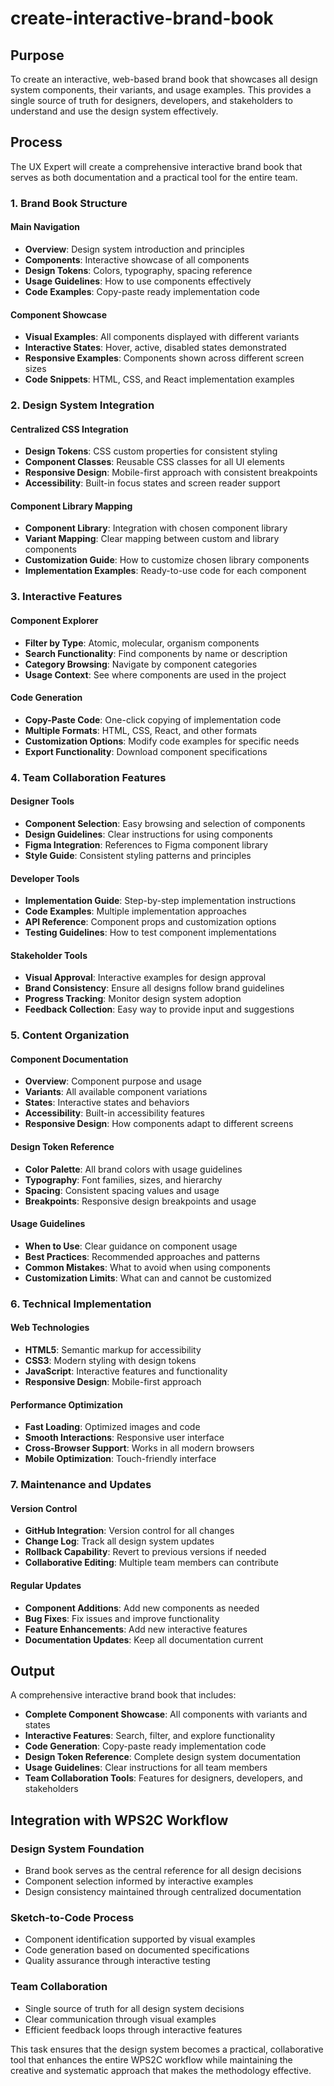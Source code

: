 # create-interactive-brand-book

## Purpose

To create an interactive, web-based brand book that showcases all design system components, their variants, and usage examples. This provides a single source of truth for designers, developers, and stakeholders to understand and use the design system effectively.

## Process

The UX Expert will create a comprehensive interactive brand book that serves as both documentation and a practical tool for the entire team.

### 1. Brand Book Structure

#### **Main Navigation**
- **Overview**: Design system introduction and principles
- **Components**: Interactive showcase of all components
- **Design Tokens**: Colors, typography, spacing reference
- **Usage Guidelines**: How to use components effectively
- **Code Examples**: Copy-paste ready implementation code

#### **Component Showcase**
- **Visual Examples**: All components displayed with different variants
- **Interactive States**: Hover, active, disabled states demonstrated
- **Responsive Examples**: Components shown across different screen sizes
- **Code Snippets**: HTML, CSS, and React implementation examples

### 2. Design System Integration

#### **Centralized CSS Integration**
- **Design Tokens**: CSS custom properties for consistent styling
- **Component Classes**: Reusable CSS classes for all UI elements
- **Responsive Design**: Mobile-first approach with consistent breakpoints
- **Accessibility**: Built-in focus states and screen reader support

#### **Component Library Mapping**
- **Component Library**: Integration with chosen component library
- **Variant Mapping**: Clear mapping between custom and library components
- **Customization Guide**: How to customize chosen library components
- **Implementation Examples**: Ready-to-use code for each component

### 3. Interactive Features

#### **Component Explorer**
- **Filter by Type**: Atomic, molecular, organism components
- **Search Functionality**: Find components by name or description
- **Category Browsing**: Navigate by component categories
- **Usage Context**: See where components are used in the project

#### **Code Generation**
- **Copy-Paste Code**: One-click copying of implementation code
- **Multiple Formats**: HTML, CSS, React, and other formats
- **Customization Options**: Modify code examples for specific needs
- **Export Functionality**: Download component specifications

### 4. Team Collaboration Features

#### **Designer Tools**
- **Component Selection**: Easy browsing and selection of components
- **Design Guidelines**: Clear instructions for using components
- **Figma Integration**: References to Figma component library
- **Style Guide**: Consistent styling patterns and principles

#### **Developer Tools**
- **Implementation Guide**: Step-by-step implementation instructions
- **Code Examples**: Multiple implementation approaches
- **API Reference**: Component props and customization options
- **Testing Guidelines**: How to test component implementations

#### **Stakeholder Tools**
- **Visual Approval**: Interactive examples for design approval
- **Brand Consistency**: Ensure all designs follow brand guidelines
- **Progress Tracking**: Monitor design system adoption
- **Feedback Collection**: Easy way to provide input and suggestions

### 5. Content Organization

#### **Component Documentation**
- **Overview**: Component purpose and usage
- **Variants**: All available component variations
- **States**: Interactive states and behaviors
- **Accessibility**: Built-in accessibility features
- **Responsive Design**: How components adapt to different screens

#### **Design Token Reference**
- **Color Palette**: All brand colors with usage guidelines
- **Typography**: Font families, sizes, and hierarchy
- **Spacing**: Consistent spacing values and usage
- **Breakpoints**: Responsive design breakpoints and usage

#### **Usage Guidelines**
- **When to Use**: Clear guidance on component usage
- **Best Practices**: Recommended approaches and patterns
- **Common Mistakes**: What to avoid when using components
- **Customization Limits**: What can and cannot be customized

### 6. Technical Implementation

#### **Web Technologies**
- **HTML5**: Semantic markup for accessibility
- **CSS3**: Modern styling with design tokens
- **JavaScript**: Interactive features and functionality
- **Responsive Design**: Mobile-first approach

#### **Performance Optimization**
- **Fast Loading**: Optimized images and code
- **Smooth Interactions**: Responsive user interface
- **Cross-Browser Support**: Works in all modern browsers
- **Mobile Optimization**: Touch-friendly interface

### 7. Maintenance and Updates

#### **Version Control**
- **GitHub Integration**: Version control for all changes
- **Change Log**: Track all design system updates
- **Rollback Capability**: Revert to previous versions if needed
- **Collaborative Editing**: Multiple team members can contribute

#### **Regular Updates**
- **Component Additions**: Add new components as needed
- **Bug Fixes**: Fix issues and improve functionality
- **Feature Enhancements**: Add new interactive features
- **Documentation Updates**: Keep all documentation current

## Output

A comprehensive interactive brand book that includes:

- **Complete Component Showcase**: All components with variants and states
- **Interactive Features**: Search, filter, and explore functionality
- **Code Generation**: Copy-paste ready implementation code
- **Design Token Reference**: Complete design system documentation
- **Usage Guidelines**: Clear instructions for all team members
- **Team Collaboration Tools**: Features for designers, developers, and stakeholders

## Integration with WPS2C Workflow

### **Design System Foundation**
- Brand book serves as the central reference for all design decisions
- Component selection informed by interactive examples
- Design consistency maintained through centralized documentation

### **Sketch-to-Code Process**
- Component identification supported by visual examples
- Code generation based on documented specifications
- Quality assurance through interactive testing

### **Team Collaboration**
- Single source of truth for all design system decisions
- Clear communication through visual examples
- Efficient feedback loops through interactive features

This task ensures that the design system becomes a practical, collaborative tool that enhances the entire WPS2C workflow while maintaining the creative and systematic approach that makes the methodology effective.
